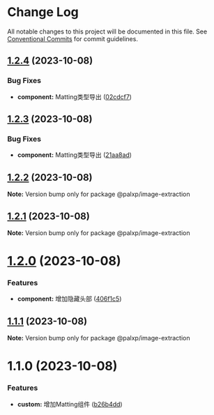 # Change Log

All notable changes to this project will be documented in this file.
See [Conventional Commits](https://conventionalcommits.org) for commit guidelines.

## [1.2.4](https://github.com/palxiao/front-end-arsenal/compare/@palxp/image-extraction@1.2.3...@palxp/image-extraction@1.2.4) (2023-10-08)


### Bug Fixes

* **component:** Matting类型导出 ([02cdcf7](https://github.com/palxiao/front-end-arsenal/commit/02cdcf74dfddcd0e1cd0353f287eacb49d0c3db4))





## [1.2.3](https://github.com/palxiao/front-end-arsenal/compare/@palxp/image-extraction@1.2.2...@palxp/image-extraction@1.2.3) (2023-10-08)


### Bug Fixes

* **component:** Matting类型导出 ([21aa8ad](https://github.com/palxiao/front-end-arsenal/commit/21aa8ad75021056913c0e2cc548c15a073d79e5b))





## [1.2.2](https://github.com/palxiao/front-end-arsenal/compare/@palxp/image-extraction@1.2.1...@palxp/image-extraction@1.2.2) (2023-10-08)

**Note:** Version bump only for package @palxp/image-extraction





## [1.2.1](https://github.com/palxiao/front-end-arsenal/compare/@palxp/image-extraction@1.2.0...@palxp/image-extraction@1.2.1) (2023-10-08)

**Note:** Version bump only for package @palxp/image-extraction





# [1.2.0](https://github.com/palxiao/front-end-arsenal/compare/@palxp/image-extraction@1.1.1...@palxp/image-extraction@1.2.0) (2023-10-08)


### Features

* **component:** 增加隐藏头部 ([406f1c5](https://github.com/palxiao/front-end-arsenal/commit/406f1c5ea0e38489e91a6b36982b773e5aad42d6))





## [1.1.1](https://github.com/palxiao/front-end-arsenal/compare/@palxp/image-extraction@1.1.0...@palxp/image-extraction@1.1.1) (2023-10-08)

**Note:** Version bump only for package @palxp/image-extraction





# 1.1.0 (2023-10-08)


### Features

* **custom:** 增加Matting组件 ([b26b4dd](https://github.com/palxiao/front-end-arsenal/commit/b26b4dddd11a273adeb97104a6aa2707fb8be920))
